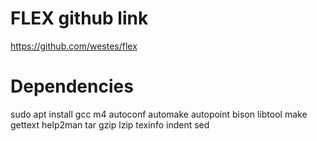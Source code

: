 # FLEX github link

https://github.com/westes/flex

# Dependencies

sudo apt install gcc m4 autoconf automake autopoint bison libtool make gettext help2man tar gzip lzip texinfo indent sed
